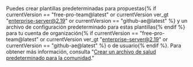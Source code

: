Puedes crear plantillas predeterminadas para propuestas{% if currentVersion == "free-pro-team@latest" or currentVersion ver_gt "enterprise-server@2.19" or currentVersion == "github-ae@latest" %} y un archivo de configuración predeterminado para estas plantillas{% endif %} para tu cuenta de organización{% if currentVersion == "free-pro-team@latest" or currentVersion ver_gt "enterprise-server@2.19" or currentVersion == "github-ae@latest" %} o de usuario{% endif %}. Para obtener más información, consulta "[Crear un archivo de salud predeterminado para la comunidad](/github/building-a-strong-community/creating-a-default-community-health-file)."

